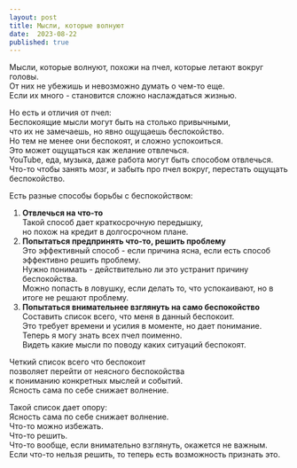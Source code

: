 ```yaml
---
layout: post
title: Мысли, которые волнуют
date:  2023-08-22
published: true
---
```

Мысли, которые волнуют, похожи на пчел, которые летают вокруг головы.\
От них не убежишь и невозможно думать о чем-то еще.\
Если их много - становится сложно наслаждаться жизнью.

Но есть и отличия от пчел:\
Беспокоящие мысли могут быть на столько привычными,\
что их не замечаешь, но явно ощущаешь беспокойство.\
Но тем не менее они беспокоят, и сложно успокоиться.\
Это может ощущаться как желание отвлечься.\
YouTube, еда, музыка, даже работа могут быть способом отвлечься.\
Что-то чтобы занять мозг, и забыть про пчел вокруг, перестать ощущать беспокойство.

Есть разные способы борьбы с беспокойством:
1. **Отвлечься на что-то**\
Такой способ дает краткосрочную передышку,\
но похож на кредит в долгосрочном плане.
2. **Попытаться предпринять что-то, решить проблему**\
Это эффективный способ - если причина ясна, если есть способ эффективно решить проблему.\
Нужно понимать - действительно ли это устранит причину беспокойства.\
Можно попасть в ловушку, если делать то, что успокаивают, но в итоге не решают проблему.
3. **Попытаться внимательнее взглянуть на само беспокойство**\
Составить список всего, что меня в данный беспокоит.\
Это требует времени и усилия в моменте, но дает понимание. \
Теперь я могу знать всех пчел поименно.\
Видеть какие мысли по поводу каких ситуаций беспокоят.

Четкий список всего что беспокоит\
позволяет перейти от неясного беспокойства\
к пониманию конкретных мыслей и событий.\
Ясность сама по себе снижает волнение.

Такой список дает опору:\
Ясность сама по себе снижает волнение.\
Что-то можно избежать.\
Что-то решить.\
Что-то вообще, если внимательно взглянуть, окажется не важным.\
Если что-то нельзя решить, то теперь есть возможность признать это.
